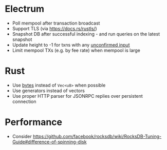 # Electrum

* Poll mempool after transaction broadcast
* Support TLS (via https://docs.rs/rustls/)
* Snapshot DB after successful indexing - and run queries on the latest snapshot
* Update height to -1 for txns with any [unconfirmed input](https://electrumx.readthedocs.io/en/latest/protocol-basics.html#status)
* Limit mempool TXs (e.g. by fee rate) when mempool is large

# Rust

* Use [bytes](https://carllerche.github.io/bytes/bytes/index.html) instead of `Vec<u8>` when possible
* Use generators instead of vectors
* Use proper HTTP parser for JSONRPC replies over persistent connection

# Performance

* Consider https://github.com/facebook/rocksdb/wiki/RocksDB-Tuning-Guide#difference-of-spinning-disk
